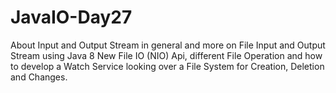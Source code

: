 # JavaIO-Day27
About Input and Output Stream in general and more on File Input and Output Stream using Java 8 New File IO (NIO) Api, different File Operation and how to develop a Watch Service looking over a File System for Creation, Deletion and Changes.
